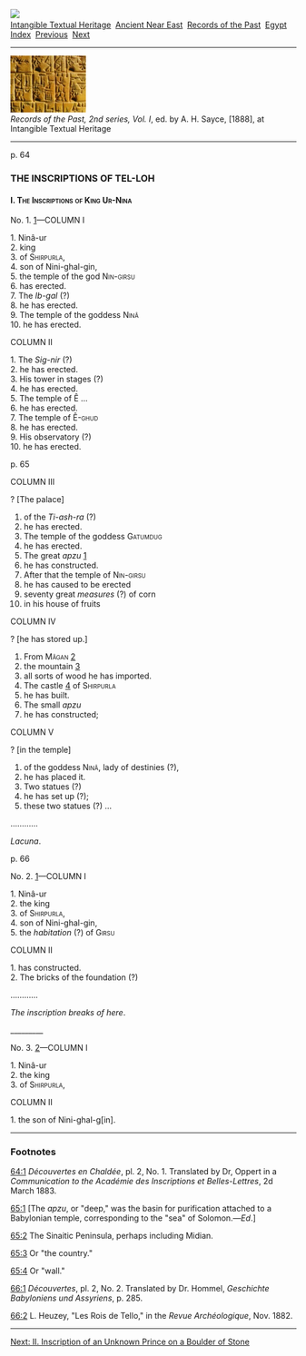 [![](../../../cdshop/ithlogo.png)](../../../index)  
[Intangible Textual Heritage](../../../index)  [Ancient Near
East](../../index)  [Records of the Past](../index) 
[Egypt](../../../egy/index)  [Index](index)  [Previous](rp20112) 
[Next](rp20114) 

------------------------------------------------------------------------

[![](../img/tease.jpg)](index)  
*Records of the Past, 2nd series, Vol. I*, ed. by A. H. Sayce, \[1888\],
at Intangible Textual Heritage

------------------------------------------------------------------------

<span id="page_64">p. 64</span>

### THE INSCRIPTIONS OF TEL-LOH

#### I. <span class="smallcaps">The Inscriptions of King Ur-Nina</span>

<span class="small">No. 1. <span id="fr_138"></span>[1](#fn_137)—COLUMN
I</span>

1\. Ninâ-ur  
2. king  
3. of <span class="smallcaps">Shirpurla</span>,  
4. son of Nini-ghal-gin,  
5. the temple of the god <span class="smallcaps">Nin-girsu</span>  
6. has erected.  
7. The *Ib-gal* (?)  
8. he has erected.  
9. The temple of the goddess <span class="smallcaps">Ninâ</span>  
10. he has erected.

<span class="small">COLUMN II</span>

1\. The *Sig-nir* (?)  
2. he has erected.  
3. His tower in stages (?)  
4. he has erected.  
5. The temple of Ê …  
6. he has erected.  
7. The temple of <span class="smallcaps">Ê-ghud</span>  
8. he has erected.  
9. His observatory (?)  
10. he has erected.

<span id="page_65">p. 65</span>

<span class="small">COLUMN III</span>

? \[The palace\]  
1. of the *Ti-ash-ra* (?)  
2. he has erected.  
3. The temple of the goddess <span class="smallcaps">Gatumdug</span>  
4. he has erected.  
5. The great *apzu* <span id="fr_139"></span>[1](#fn_138)  
6. he has constructed.  
7. After that the temple of <span class="smallcaps">Nin-girsu</span>  
8. he has caused to be erected  
9. seventy great *measures* (?) of corn  
10. in his house of fruits

<span class="small">COLUMN IV</span>

? \[he has stored up.\]  
1. From <span class="smallcaps">Mâgan</span> <span
id="fr_140"></span>[2](#fn_139)  
2. the mountain <span id="fr_141"></span>[3](#fn_140)  
3. all sorts of wood he has imported.  
4. The castle <span id="fr_142"></span>[4](#fn_141) of <span
class="smallcaps">Shirpurla</span>  
5. he has built.  
6. The small *apzu*  
7. he has constructed;

<span class="small">COLUMN V</span>

? \[in the temple\]  
1. of the goddess <span class="smallcaps">Ninâ</span>, lady of destinies
(?),  
2. he has placed it.  
3. Two statues (?)  
4. he has set up (?);  
5. these two statues (?) …

…………

*Lacuna*.

<span id="page_66">p. 66</span>

<span class="small">No. 2. <span id="fr_143"></span>[1](#fn_142)—COLUMN
I</span>

1\. Ninâ-ur  
2. the king  
3. of <span class="smallcaps">Shirpurla</span>,  
4. son of Nini-ghal-gin,  
5. the *habitation* (?) of <span class="smallcaps">Girsu</span>

<span class="small">COLUMN II</span>

1\. has constructed.  
2. The bricks of the foundation (?)

…………

*The inscription breaks of here*.

\_\_\_\_\_\_\_\_\_

<span class="small">No. 3. <span id="fr_144"></span>[2](#fn_143)—COLUMN
I</span>

1\. Ninâ-ur  
2. the king  
3. of <span class="smallcaps">Shirpurla</span>,

<span class="small">COLUMN II</span>

1\. the son of Nini-ghal-g\[in\].

------------------------------------------------------------------------

### Footnotes

<span id="fn_137"></span>[64:1](rp20113.htm#fr_138) *Découvertes en
Chaldée*, pl. 2, No. 1. Translated by Dr, Oppert in a *Communication to
the Académie des Inscriptions et Belles-Lettres*, 2d March 1883.

<span id="fn_138"></span>[65:1](rp20113.htm#fr_139) \[The *apzu*, or
"deep," was the basin for purification attached to a Babylonian temple,
corresponding to the "sea" of Solomon.—*Ed*.\]

<span id="fn_139"></span>[65:2](rp20113.htm#fr_140) The Sinaitic
Peninsula, perhaps including Midian.

<span id="fn_140"></span>[65:3](rp20113.htm#fr_141) Or "the country."

<span id="fn_141"></span>[65:4](rp20113.htm#fr_142) Or "wall."

<span id="fn_142"></span>[66:1](rp20113.htm#fr_143) *Découvertes*, pl.
2, No. 2. Translated by Dr. Hommel, *Geschichte Babyloniens und
Assyriens*, p. 285.

<span id="fn_143"></span>[66:2](rp20113.htm#fr_144) L. Heuzey, "Les Rois
de Tello," in the *Revue Archéologique*, Nov. 1882.

------------------------------------------------------------------------

[Next: II. Inscription of an Unknown Prince on a Boulder of
Stone](rp20114)
